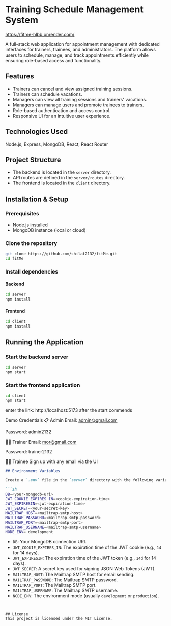 # Training Schedule Management System
https://fitme-hlbb.onrender.com/

A full-stack web application for appointment management with dedicated interfaces for trainers, trainees, and administrators. The platform allows users to schedule, manage, and track appointments efficiently while ensuring role-based access and functionality.

## Features

- Trainers can cancel and view assigned training sessions.
- Trainers can schedule vacations.
- Managers can view all training sessions and trainers' vacations.
- Managers can manage users and promote trainees to trainers.
- Role-based authentication and access control.
- Responsive UI for an intuitive user experience.

## Technologies Used

Node.js, Express, MongoDB, React, React Router

## Project Structure

- The backend is located in the `server` directory.
- API routes are defined in the `server/routes` directory.
- The frontend is located in the `client` directory.


## Installation & Setup
### Prerequisites
- Node.js installed
- MongoDB instance (local or cloud)

### Clone the repository
```sh
git clone https://github.com/shilat2132/fitMe.git
cd fitMe
```

### Install dependencies
#### Backend
```sh
cd server
npm install
```

#### Frontend
```sh
cd client
npm install
```


## Running the Application
### Start the backend server
```sh
cd server
npm start
```


### Start the frontend application
```sh
cd client
npm start
```

enter the link: http://localhost:5173 after the start commends


 Demo Credentials
📋 Admin
Email: admin@gmail.com

Password: admin2132

🧑‍🏫 Trainer
Email: mor@gmail.com

Password: trainer2132

🧘‍♀️ Trainee
Sign up with any email via the UI

```markdown
## Environment Variables

Create a `.env` file in the `server` directory with the following variables:

```sh
DB=<your-mongodb-uri>
JWT_COOKIE_EXPIRES_IN=<cookie-expiration-time>
JWT_EXPIRESIN=<jwt-expiration-time>
JWT_SECRET=<your-secret-key>
MAILTRAP_HOST=<mailtrap-smtp-host>
MAILTRAP_PASSWORD=<mailtrap-smtp-password>
MAILTRAP_PORT=<mailtrap-smtp-port>
MAILTRAP_USERNAME=<mailtrap-smtp-username>
NODE_ENV= development

```

- `DB`: Your MongoDB connection URI.
- `JWT_COOKIE_EXPIRES_IN`: The expiration time of the JWT cookie (e.g., `14` for 14 days).
- `JWT_EXPIRESIN`: The expiration time of the JWT token (e.g., `14d` for 14 days).
- `JWT_SECRET`: A secret key used for signing JSON Web Tokens (JWT).
- `MAILTRAP_HOST`: The Mailtrap SMTP host for email sending.
- `MAILTRAP_PASSWORD`: The Mailtrap SMTP password.
- `MAILTRAP_PORT`: The Mailtrap SMTP port.
- `MAILTRAP_USERNAME`: The Mailtrap SMTP username.
- `NODE_ENV`: The environment mode (usually `development` or `production`).
```


## License
This project is licensed under the MIT License.

